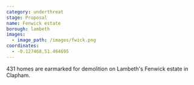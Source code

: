 ```yaml
---
category: underthreat
stage: Proposal
name: Fenwick estate 
borough: lambeth
images:
  - image_path: /images/fwick.png
coordinates: 
  - -0.127468,51.464695
---
```

431 homes are earmarked for demolition on Lambeth's Fenwick estate in Clapham.



